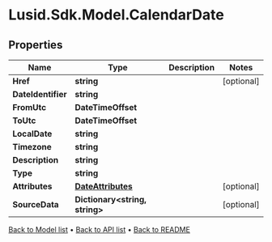 # Lusid.Sdk.Model.CalendarDate

## Properties

Name | Type | Description | Notes
------------ | ------------- | ------------- | -------------
**Href** | **string** |  | [optional] 
**DateIdentifier** | **string** |  | 
**FromUtc** | **DateTimeOffset** |  | 
**ToUtc** | **DateTimeOffset** |  | 
**LocalDate** | **string** |  | 
**Timezone** | **string** |  | 
**Description** | **string** |  | 
**Type** | **string** |  | 
**Attributes** | [**DateAttributes**](DateAttributes.md) |  | [optional] 
**SourceData** | **Dictionary&lt;string, string&gt;** |  | [optional] 

[Back to Model list](../README.md#documentation-for-models) &#8226; [Back to API list](../README.md#documentation-for-api-endpoints) &#8226; [Back to README](../README.md)

